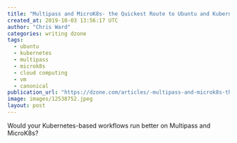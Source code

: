 ```yaml
---
title: "Multipass and MicroK8s- the Quickest Route to Ubuntu and Kubernetes?"
created_at: 2019-10-03 13:56:17 UTC
author: "Chris Ward"
categories: writing dzone
tags:
  - ubuntu
  - kubernetes
  - multipass
  - microk8s
  - cloud computing
  - vm
  - canonical
publication_url: "https://dzone.com/articles/-multipass-and-microk8s-the-quickest-route-to-ubun"
image: images/12538752.jpeg
layout: post
---
```


Would your Kubernetes-based workflows run better on Multipass and MicroK8s?
